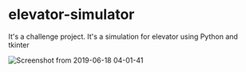 # elevator-simulator
It's a challenge project. It's a simulation for elevator using Python and tkinter

![Screenshot from 2019-06-18 04-01-41](https://user-images.githubusercontent.com/4701098/59648083-01959d80-917e-11e9-95d1-5f49500b1802.png)
